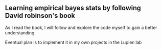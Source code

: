 ## Learning empirical bayes stats by following David robinson's book


As I read the book, I will follow and explore the code myself to gain a better understanding.

Eventual plan is to implement it in my own projects in the Lupien lab

